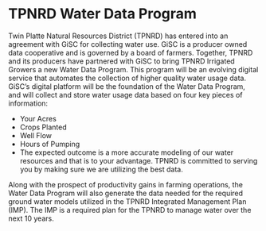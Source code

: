 # TPNRD Water Data Program

Twin Platte Natural Resources District (TPNRD) has entered into an agreement with GiSC for collecting water use. GiSC is a producer owned data cooperative and is governed by a board of farmers. Together, TPNRD and its producers have partnered with GiSC to bring TPNRD Irrigated Growers a new Water Data Program. This program will be an evolving digital service that automates the collection of higher quality water usage data.
GiSC’s digital platform will be the foundation of the Water Data Program, and will collect and store water usage data based on four key pieces of information:

- Your Acres
- Crops Planted
- Well Flow
- Hours of Pumping
- The expected outcome is a more accurate modeling of our water resources and that is to your advantage. TPNRD is committed to serving you by making sure we are utilizing the best data.

Along with the prospect of productivity gains in farming operations, the Water Data Program will also generate the data needed for the required ground water models utilized in the TPNRD Integrated Management Plan (IMP). The IMP is a required plan for the TPNRD to manage water over the next 10 years.